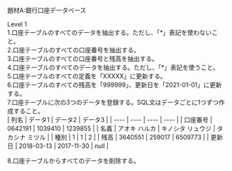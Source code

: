題材A:銀行口座データベース<br>

Level 1<br>
1.口座テーブルのすべてのデータを抽出する。ただし、「\*」表記を使わないこと。<br>
2.口座テーブルのすべての口座番号を抽出する。<br>
3.口座テーブルのすべての口座番号と残高を抽出する。<br>
4.口座テーブルのすべてのデータを抽出する。ただし、「\*」表記を使うこと。<br>
5.口座テーブルのすべての定義を「XXXXX」に更新する。<br>
6.口座テーブルのすべての残高を「999999」、更新日を「2021-01-01」に更新する。<br>
7.口座テーブルに次の3つのデータを登録する。SQL文はデータごとに1つずつ作成すること。<br>
| 列名 | データ1 | データ2 | データ3 |
| ---- | ---- | ---- | ---- |
| 口座番号 | 0642191 | 1039410 | 1239855 |
| 名義 | アオキ ハルカ | キノシタ リュウジ | タカシナ ミツル |
| 種別 | 1 | 1 | 2 |
| 残高 | 3640551 | 259017 | 6509773 |
| 更新日 | 2018-03-13 | 2017-11-30 | null |

8.口座テーブルからすべてのデータを削除する。<br>
